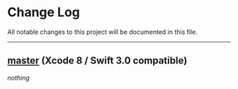 # Change Log
All notable changes to this project will be documented in this file.

---

## [master](https://github.com/RxSwiftCommunity/RxSwiftUtilities/tree/master) (Xcode 8 / Swift 3.0 compatible)

*nothing*
